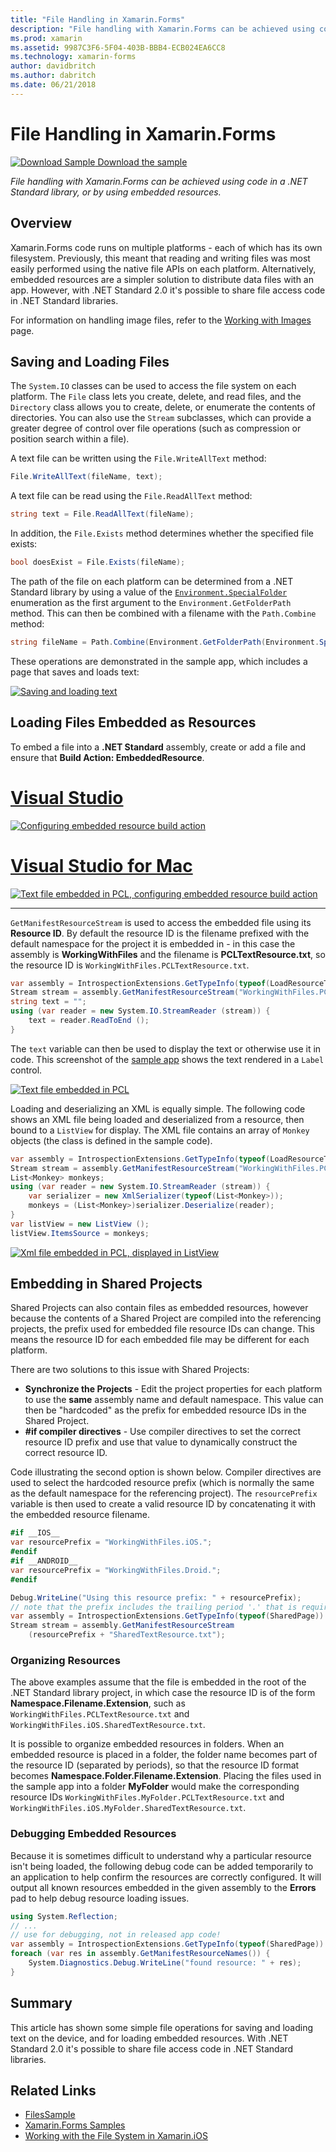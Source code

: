 ```yaml
---
title: "File Handling in Xamarin.Forms"
description: "File handling with Xamarin.Forms can be achieved using code in a .NET Standard library, or by using embedded resources."
ms.prod: xamarin
ms.assetid: 9987C3F6-5F04-403B-BBB4-ECB024EA6CC8
ms.technology: xamarin-forms
author: davidbritch
ms.author: dabritch
ms.date: 06/21/2018
---
```


# File Handling in Xamarin.Forms

[![Download Sample](~/media/shared/download.png) Download the sample](https://developer.xamarin.com/samples/xamarin-forms/WorkingWithFiles/)

_File handling with Xamarin.Forms can be achieved using code in a .NET Standard library, or by using embedded resources._

## Overview

Xamarin.Forms code runs on multiple platforms - each of which has its own filesystem. Previously, this meant that reading and writing files was most easily performed using the native file APIs on each platform. Alternatively, embedded resources are a simpler solution to distribute data files with an app. However, with .NET Standard 2.0 it's possible to share file access code in .NET Standard libraries.

For information on handling image files, refer to the [Working with Images](~/xamarin-forms/user-interface/images.md) page.

<a name="Loading_and_Saving_Files" />

## Saving and Loading Files

The `System.IO` classes can be used to access the file system on each platform. The `File` class lets you create, delete, and read files, and the `Directory` class allows you to create, delete, or enumerate the contents of directories. You can also use the `Stream` subclasses, which can provide a greater degree of control over file operations (such as compression or position search within a file).

A text file can be written using the `File.WriteAllText` method:

```csharp
File.WriteAllText(fileName, text);
```

A text file can be read using the `File.ReadAllText` method:

```csharp
string text = File.ReadAllText(fileName);
```

In addition, the `File.Exists` method determines whether the specified file exists:

```csharp
bool doesExist = File.Exists(fileName);
```

The path of the file on each platform can be determined from a .NET Standard library by using a value of the [`Environment.SpecialFolder`](xref:System.Environment.SpecialFolder) enumeration as the first argument to the `Environment.GetFolderPath` method. This can then be combined with a filename with the `Path.Combine` method:

```csharp
string fileName = Path.Combine(Environment.GetFolderPath(Environment.SpecialFolder.LocalApplicationData), "temp.txt");
```

These operations are demonstrated in the sample app, which includes a page that saves and loads text:

[![Saving and loading text](files-images/saveandload-sml.png "Saving and Loading Files in App")](files-images/saveandload.png#lightbox "Saving and Loading Files in App")

<a name="Loading_Files_Embedded_as_Resources" />

## Loading Files Embedded as Resources

To embed a file into a **.NET Standard** assembly, create or add a file and ensure that **Build Action: EmbeddedResource**.

# [Visual Studio](#tab/windows)

[![Configuring embedded resource build action](files-images/vs-embeddedresource-sml.png "Setting EmbeddedResource BuildAction")](files-images/vs-embeddedresource.png#lightbox "Setting EmbeddedResource BuildAction")

# [Visual Studio for Mac](#tab/macos)

[![Text file embedded in PCL, configuring embedded resource build action](files-images/xs-embeddedresource-sml.png "Setting EmbeddedResource BuildAction")](files-images/xs-embeddedresource.png#lightbox "Setting EmbeddedResource BuildAction")

-----

`GetManifestResourceStream` is used to access the embedded file using its **Resource ID**. By default the resource ID is the filename prefixed with the default namespace for the project it is embedded in - in this case the assembly is **WorkingWithFiles** and the filename is **PCLTextResource.txt**, so the resource ID is `WorkingWithFiles.PCLTextResource.txt`.

```csharp
var assembly = IntrospectionExtensions.GetTypeInfo(typeof(LoadResourceText)).Assembly;
Stream stream = assembly.GetManifestResourceStream("WorkingWithFiles.PCLTextResource.txt");
string text = "";
using (var reader = new System.IO.StreamReader (stream)) {
    text = reader.ReadToEnd ();
}
```

The `text` variable can then be used to display the text or otherwise use it in code. This screenshot of the [sample app](https://developer.xamarin.com/samples/xamarin-forms/WorkingWithFiles/) shows the text rendered in a `Label` control.

 [![Text file embedded in PCL](files-images/pcltext-sml.png "Embedded Text File in PCL Displayed in App")](files-images/pcltext.png#lightbox "Embedded Text File in PCL Displayed in App")

Loading and deserializing an XML is equally simple. The following code shows an XML file being loaded and deserialized from a resource, then bound to a `ListView` for display. The XML file contains an array of `Monkey` objects (the class is defined in the sample code).

```csharp
var assembly = IntrospectionExtensions.GetTypeInfo(typeof(LoadResourceText)).Assembly;
Stream stream = assembly.GetManifestResourceStream("WorkingWithFiles.PCLXmlResource.xml");
List<Monkey> monkeys;
using (var reader = new System.IO.StreamReader (stream)) {
    var serializer = new XmlSerializer(typeof(List<Monkey>));
    monkeys = (List<Monkey>)serializer.Deserialize(reader);
}
var listView = new ListView ();
listView.ItemsSource = monkeys;
```

 [![Xml file embedded in PCL, displayed in ListView](files-images/pclxml-sml.png "Embedded XML File in PCL Displayed in ListView")](files-images/pclxml.png#lightbox "Embedded XML File in PCL Displayed in ListView")

<a name="Embedding_in_Shared_Projects" />

## Embedding in Shared Projects

Shared Projects can also contain files as embedded resources, however because the contents of a Shared Project are compiled into the referencing projects, the prefix used for embedded file resource IDs can change. This means the resource ID for each embedded file may be different for each platform.

There are two solutions to this issue with Shared Projects:

- **Synchronize the Projects** - Edit the project properties for each platform to use the  **same** assembly name and default namespace. This value can then be "hardcoded" as the prefix for embedded resource IDs in the Shared Project.
- **#if compiler directives** - Use compiler directives to set the correct resource ID prefix and use that value to dynamically construct the correct resource ID.


Code illustrating the second option is shown below. Compiler directives are used to select the hardcoded resource prefix (which is normally the same as the default namespace for the referencing project). The `resourcePrefix` variable is then used to create a valid resource ID by concatenating it with the embedded resource filename.

```csharp
#if __IOS__
var resourcePrefix = "WorkingWithFiles.iOS.";
#endif
#if __ANDROID__
var resourcePrefix = "WorkingWithFiles.Droid.";
#endif

Debug.WriteLine("Using this resource prefix: " + resourcePrefix);
// note that the prefix includes the trailing period '.' that is required
var assembly = IntrospectionExtensions.GetTypeInfo(typeof(SharedPage)).Assembly;
Stream stream = assembly.GetManifestResourceStream
    (resourcePrefix + "SharedTextResource.txt");
```

<a name="Organizing_Resources" />

### Organizing Resources

The above examples assume that the file is embedded in the root of the .NET Standard library project, in which case the resource ID is of the form **Namespace.Filename.Extension**, such as `WorkingWithFiles.PCLTextResource.txt` and `WorkingWithFiles.iOS.SharedTextResource.txt`.

It is possible to organize embedded resources in folders. When an embedded resource is placed in a folder, the folder name becomes part of the resource ID (separated by periods), so that the resource ID format becomes **Namespace.Folder.Filename.Extension**. Placing the files used in the sample app into a folder **MyFolder** would make the corresponding resource IDs `WorkingWithFiles.MyFolder.PCLTextResource.txt` and `WorkingWithFiles.iOS.MyFolder.SharedTextResource.txt`.

<a name="Debugging_Embedded_Resources" />

### Debugging Embedded Resources

Because it is sometimes difficult to understand why a particular resource isn't being loaded, the following debug code can be added temporarily to an application to help confirm the resources are correctly configured. It will output all known resources embedded in the given assembly to the **Errors** pad to help debug resource loading issues.

```csharp
using System.Reflection;
// ...
// use for debugging, not in released app code!
var assembly = IntrospectionExtensions.GetTypeInfo(typeof(SharedPage)).Assembly;
foreach (var res in assembly.GetManifestResourceNames()) {
    System.Diagnostics.Debug.WriteLine("found resource: " + res);
}
```

## Summary

This article has shown some simple file operations for saving and loading text on the device, and for loading embedded resources. With .NET Standard 2.0 it's possible to share file access code in .NET Standard libraries.

## Related Links

- [FilesSample](https://developer.xamarin.com/samples/xamarin-forms/WorkingWithFiles/)
- [Xamarin.Forms Samples](https://github.com/xamarin/xamarin-forms-samples)
- [Working with the File System in Xamarin.iOS](~/ios/app-fundamentals/file-system.md)

